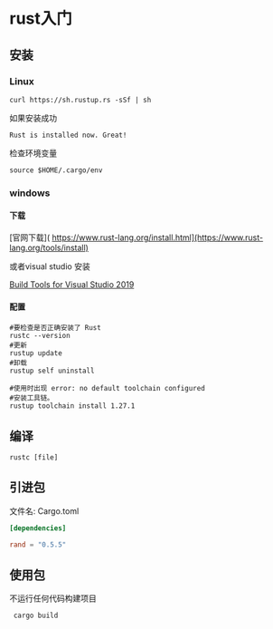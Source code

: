 # rust入门

## 安装

### Linux 

```shell
curl https://sh.rustup.rs -sSf | sh
```

如果安装成功

```
Rust is installed now. Great!
```

检查环境变量

```text
source $HOME/.cargo/env
```

### windows

#### 下载

[官网下载]( https://www.rust-lang.org/install.html](https://www.rust-lang.org/tools/install)

或者visual studio 安装

 [Build Tools for Visual Studio 2019](https://www.visualstudio.com/downloads/#build-tools-for-visual-studio-2019)

#### 配置

```shell
#要检查是否正确安装了 Rust
rustc --version
#更新
rustup update
#卸载 
rustup self uninstall

#使用时出现 error: no default toolchain configured
#安装工具链。
rustup toolchain install 1.27.1  

```

## 编译

```shell
rustc [file]
```



## 引进包

文件名: Cargo.toml

```toml
[dependencies]

rand = "0.5.5"
```

## 使用包

不运行任何代码构建项目

```text
 cargo build
```



